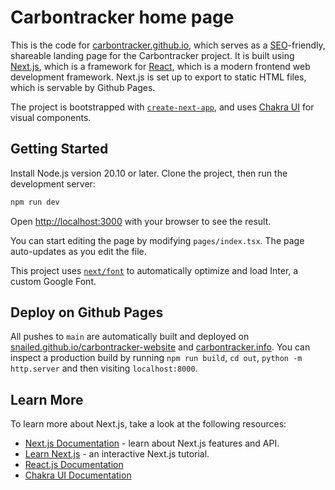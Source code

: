 # Carbontracker home page
This is the code for [carbontracker.github.io](carbontracker.github.io), which serves as a [SEO](https://en.wikipedia.org/wiki/Search_engine_optimization)-friendly, shareable landing page for the Carbontracker project.
It is built using [Next.js](https://nextjs.org/), which is a framework for [React](https://react.dev/), which is a modern frontend web development framework.
Next.js is set up to export to static HTML files, which is servable by Github Pages.

The project is bootstrapped with [`create-next-app`](https://github.com/vercel/next.js/tree/canary/packages/create-next-app), and uses [Chakra UI](https://chakra-ui.com/) for visual components.

## Getting Started

Install Node.js version 20.10 or later.
Clone the project, then run the development server:

```bash
npm run dev
```

Open [http://localhost:3000](http://localhost:3000) with your browser to see the result.

You can start editing the page by modifying `pages/index.tsx`. The page auto-updates as you edit the file.

This project uses [`next/font`](https://nextjs.org/docs/basic-features/font-optimization) to automatically optimize and load Inter, a custom Google Font.

## Deploy on Github Pages

All pushes to `main` are automatically built and deployed on [snailed.github.io/carbontracker-website](https://snailed.github.io/carbontracker-website/) and [carbontracker.info](carbontracker.info).
You can inspect a production build by running `npm run build`, `cd out`, `python -m http.server` and then visiting `localhost:8000`.

## Learn More

To learn more about Next.js, take a look at the following resources:

- [Next.js Documentation](https://nextjs.org/docs) - learn about Next.js features and API.
- [Learn Next.js](https://nextjs.org/learn) - an interactive Next.js tutorial.
- [React.js Documentation](https://react.dev/)
- [Chakra UI Documentation](https://chakra-ui.com/)


